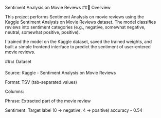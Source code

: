 Sentiment Analysis on Movie Reviews
##🧠 Overview

This project performs Sentiment Analysis on movie reviews using the Kaggle Sentiment Analysis on Movie Reviews dataset.
The model classifies reviews into sentiment categories (e.g., negative, somewhat negative, neutral, somewhat positive, positive).

I trained the model on the Kaggle dataset, saved the trained weights, and built a simple frontend interface to predict the sentiment of user-entered movie reviews.


##📊 Dataset

Source: Kaggle - Sentiment Analysis on Movie Reviews

Format: TSV (tab-separated values)

Columns:

Phrase: Extracted part of the movie review

Sentiment: Target label (0 → negative, 4 → positive)
accuracy - 0.54
